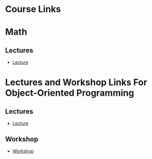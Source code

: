 # Course Links

# Math 
## Lectures
- [Lecture](https://centria-fi.zoom.us/j/69113172592?pwd=Nm5FNVRDNkJTTU9hOUQrSHFaOUZOdz09)











# Lectures and Workshop Links For Object-Oriented Programming

## Lectures
- [Lecture](https://teams.microsoft.com/dl/launcher/launcher.html?url=%2F_%23%2Fl%2Fmeetup-join%2F19%3Ameeting_ZjVkZGU1NjQtZmYwZS00NDI5LTgwMzEtZDkxZDVmNTc5ZjY0%40thread.v2%2F0%3Fcontext%3D%257b%2522Tid%2522%253a%2522accae615-8d17-4ca5-bfc5-c8d799c2dc2e%2522%252c%2522Oid%2522%253a%2522adb2c433-6713-467f-bc1b-85c709c254c7%2522%257d%26anon%3Dtrue&type=meetup-join&deeplinkId=9bdd3db6-4e3b-43e4-8fcd-369e7fd43afc&directDl=true&msLaunch=true&enableMobilePage=true&suppressPrompt=true)

## Workshop
- [Workshop](https://teams.microsoft.com/dl/launcher/launcher.html?url=%2F_%23%2Fl%2Fmeetup-join%2F19%3Ameeting_N2E2OTg3MTAtOGM0MS00ZTBlLWIyY2ItN2NhMTQxNjk4MzE3%40thread.v2%2F0%3Fcontext%3D%257b%2522Tid%2522%253a%2522accae615-8d17-4ca5-bfc5-c8d799c2dc2e%2522%252c%2522Oid%2522%253a%2522adb2c433-6713-467f-bc1b-85c709c254c7%2522%257d%26anon%3Dtrue&type=meetup-join&deeplinkId=604a85b0-dd89-466e-a40c-e634445f945b&directDl=true&msLaunch=true&enableMobilePage=true&suppressPrompt=true)


